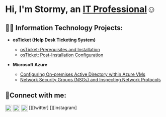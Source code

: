 <h1>Hi, I'm Stormy, an <a href="https://linkedin.com/in/Stormy Brinkley">IT Professional</a>☺</h1>

<h2>👨‍💻 Information Technology Projects:</h2>

- <b>osTicket (Help Desk Ticketing System)</b>
  - [osTicket: Prerequisites and Installation](https://github.com/StormyBrinkley/osticket-prereqs)
  - [osTicket: Post-Installation Configuration](https://github.com/StormyBrinkley/post-install-config)
    
- <b>Microsoft Azure</b>
  - [Configuring On-premises Active Directory within Azure VMs](https://github.com/StormyBrinkley/configure-ad)
  - [Network Security Groups (NSGs) and Inspecting Network Protocols](https://github.com/StormyBrinkley/azure-network-protocols)

<h2>🤳Connect with me:</h2>

[<img align="left" alt="stormy | Twitter" width="22px" src="https://cdn.jsdelivr.net/npm/simple-icons@v3/icons/twitter.svg" />][twitter]
[<img align="left" alt="stormy | LinkedIn" width="22px" src="https://cdn.jsdelivr.net/npm/simple-icons@v3/icons/linkedin.svg" />][linkedin]
[<img align="left" alt="stormy | Instagram" width="22px" src="https://cdn.jsdelivr.net/npm/simple-icons@v3/icons/instagram.svg" />][instagram]


[YouTube]: https://www.youtube.com/@StormyBeLife
[linkedin]: https://linkedin.com/in/StormyBrinkley
